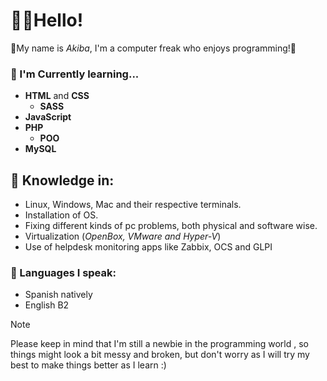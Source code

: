 # 👋😺Hello!
💫My name is *Akiba*, I'm a computer freak who enjoys programming!💫

### 📖 I'm Currently learning...
- **HTML** and **CSS**
  - **SASS**
- **JavaScript**
- **PHP**
  - **POO**
- **MySQL**

## 🧠 Knowledge in:
+ Linux, Windows, Mac and their respective terminals.
+ Installation of OS.
+ Fixing different kinds of pc problems, both physical and software wise.
+ Virtualization (*OpenBox, VMware and Hyper-V*)
+ Use of helpdesk monitoring apps like Zabbix, OCS and GLPI 

### 💬 Languages I speak: 
+ Spanish natively
+ English B2

>[!NOTE]
> Please keep in mind that I'm still a newbie in the programming world , so things might look a bit messy and broken,
> but don't worry as I will try my best to make things better as I learn :)
